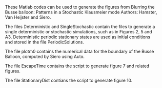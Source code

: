 These Matlab codes can be used to generate the figures from 
Blurring the Busse balloon: Patterns in a Stochastic Klausmeier mode
Authors: Hamster, Van Heijster and Siero.

The files Deterministic and SingleStochastic contain the files to generate a single deterministic or stochastic simulations, such as in Figures 2, 5 and A3.
Deterministic periodic stationary states are used as initial conditions and stored in the file PeriodicSolutions. 

The file plotm0 contains the numerical data for the boundary of the Busse Balloon, computed by Siero using Auto. 

The file EscapeTime contains the script to generate figure 7 and related figures.

The file StationaryDist contians the script to generate figure 10.

